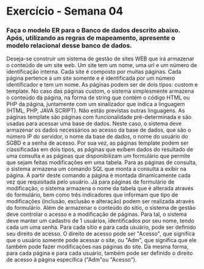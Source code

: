 # Exercício - Semana 04

### Faça o modelo ER para o Banco de dados descrito abaixo. Após, utilizando as regras de mapeamento, apresente o modelo relacional desse banco de dados.

Deseja-se construir um sistema de gestão de sites WEB que irá armazenar o conteúdo de um site web. Um site tem um nome, uma url e um número de identificação interna. Cada site é composto por muitas páginas. Cada página pertence a um site somente e é identificada por um número identificador e tem um nome. As páginas podem ser de dois tipos: custom e template. No caso das páginas custom, o sistema simplesmente armazena o conteúdo da página, na forma de string que contém o código HTML ou PHP da página, juntamente com um sinalizador que indica a linguagem (HTML, PHP, JAVA SCRIPT). Não estão previstas outras linguagens. As páginas template são páginas com funcionalidade pré-determinada e são usadas para acessar uma base de dados. Neste caso, o sistema deve armazenar os dados necessários ao acesso da base de dados, que são o número IP do servidor, o nome da base de dados, o nome do usuário do SGBD e a senha de acesso. Por sua vez, as páginas template podem ser classificadas em dois tipos, as páginas que exibem dados do resultado de uma consulta e as páginas que disponibilizam um formulário que permite que sejam feitas modificações em uma tabela. Para as páginas de consulta, o sistema armazena um comando SQL que monta a consulta a exibir na página. A partir deste comando a página é montada dinamicamente cada vez que requisitada pelo usuário. Já para páginas de formulário de modificação, o sistema armazena o nome da tabela que é alterada através do formulário, bem como três indicadores que informam que tipo de modificações (inclusão, exclusão e alteração) podem ser realizada através do formulário. Além de armazenar o conteúdo do sítio, o sistema de gestão deve controlar o acesso e a modificação de páginas. Para tal, o sistema deve manter um cadastro de 1 usuários, identificados por seu nome, tendo cada um uma senha. Para cada sítio e para cada usuário, pode ser definido seu direito de acesso. O direito de acesso pode ser "Acesso", que significa que o usuário somente pode acessar o site, ou "Adm", que significa que ele também pode fazer modificações nas páginas do site. Da mesma forma, para cada página e para cada usuário, também pode ser definido o direito de acesso à página específica ("Adm"ou "Acesso").